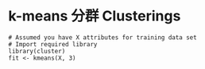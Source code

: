 # k-means 分群 Clusterings

```text
# Assumed you have X attributes for training data set
# Import required library
library(cluster)
fit <- kmeans(X, 3)
```

